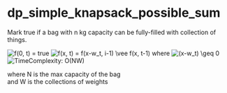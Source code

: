 # dp_simple_knapsack_possible_sum

Mark true if a bag with n kg capacity can be fully-filled
with collection of things.

<img src="https://latex.codecogs.com/gif.latex?f(0,&space;t)&space;=&space;true" title="f(0, t) = true" />
<img src="https://latex.codecogs.com/gif.latex?f(x,&space;t)&space;=&space;f(x-w_t,&space;t-1)&space;\vee&space;f(x,&space;t-1)" title="f(x, t) = f(x-w_t, i-1) \vee f(x, t-1)" />
where
<img src="https://latex.codecogs.com/gif.latex?(x-w_t)&space;\geq&space;0" title="(x-w_t) \geq 0" />

<img src="https://latex.codecogs.com/gif.latex?TimeComplexity:&space;O(NW)" title="TimeComplexity: O(NW)" />

where N is the max capacity of the bag<br>
and W is the collections of weights

